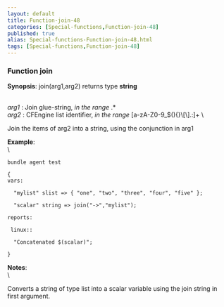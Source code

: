 ```yaml
---
layout: default
title: Function-join-48
categories: [Special-functions,Function-join-48]
published: true
alias: Special-functions-Function-join-48.html
tags: [Special-functions,Function-join-48]
---
```


### Function join

**Synopsis**: join(arg1,arg2) returns type **string**

\
 *arg1* : Join glue-string, *in the range* .\* \
 *arg2* : CFEngine list identifier, *in the range*
[a-zA-Z0-9\_\$(){}\\[\\].:]+ \

Join the items of arg2 into a string, using the conjunction in arg1

**Example**:\
 \

~~~~ {.verbatim}
bundle agent test

{
vars:

  "mylist" slist => { "one", "two", "three", "four", "five" };

  "scalar" string => join("->","mylist");

reports:

 linux::

  "Concatenated $(scalar)";

}
~~~~

**Notes**:\
 \

Converts a string of type list into a scalar variable using the join
string in first argument.
